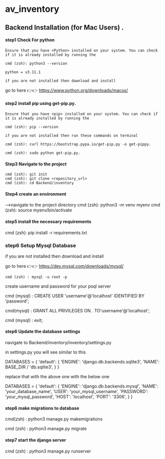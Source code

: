 # av_inventory

## Backend Installation (for Mac Users) . 

#### step1 Check For python 

    Ensure that you have <Python> installed on your system. You can check if it is already installed by running the 

    cmd (zsh): python3 --version

    python = v3.11.1

    if you are not installed then download and install 

  go to here 👉👉    https://www.python.org/downloads/macos/
    

#### step2 install pip using get-pip.py.
    Ensure that you have <pip> installed on your system. You can check if it is already installed by running the 

    cmd (zsh): pip --version 

    if you are not installed then run these commands on terminal 

    cmd (zsh): curl https://bootstrap.pypa.io/get-pip.py -o get-pippy. 

    cmd (zsh): sudo python get-pip.py. 

#### Step3 Navigate to the project 
    cmd (zsh): git init
    cmd (zsh): git clone <repository_url>
    cmd (zsh): cd Backend/inventory

#### Step4 create an environment 
-->navigate to the project directory 
cmd (zsh): python3 -m venv myenv
cmd (zsh): source myenv/bin/activate

#### step5 install the necessary requirements

cmd (zsh): pip install -r requirements.txt

### step6 Setup Mysql Database

 if you are not installed <mysql> then download and install

 go to here 👉👉  https://dev.mysql.com/downloads/mysql/ 
  
    cmd (zsh) : mysql -u root -p

 create username and password for your psql server

  cmd (mysql) : CREATE USER 'username'@'localhost' IDENTIFIED BY 'password';

  cmd(mysql) : GRANT ALL PRIVILEGES ON *.* TO'username'@'localhost';
  
  cmd (mysql) : exit;

#### step6 Update the database settings
 navigate to  Backend/inventory/inventory/settings.py

in settings.py you will see similar to this 

 DATABASES = {
    'default': {
        'ENGINE': 'django.db.backends.sqlite3',
        'NAME': BASE_DIR / 'db.sqlite3',
    }
}

replace that with the above one with the below one 

DATABASES = {
    'default': {
        'ENGINE': 'django.db.backends.mysql',
        'NAME': 'your_database_name',
        'USER': 'your_mysql_username',
        'PASSWORD': 'your_mysql_password',
        'HOST': 'localhost',
        'PORT': '3306',
    }
}

#### step6 make migrations to database

cmd(zsh) : python3 manage.py makemigrations

cmd (zsh) : python3 manage.py migrate

#### step7 start the django server

cmd (zsh) : python3 manage.py runserver
